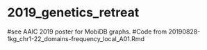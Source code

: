 # 2019_genetics_retreat

#see AAIC 2019 poster for MobiDB graphs. 
#Code from 20190828-1kg_chr1-22_domains-frequency_local_A01.Rmd
